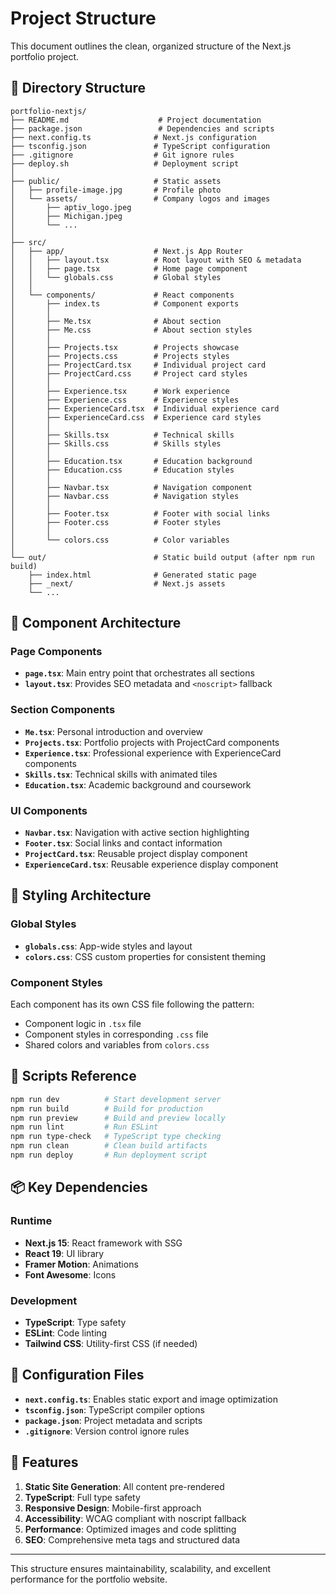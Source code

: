 # Project Structure

This document outlines the clean, organized structure of the Next.js portfolio project.

## 📁 Directory Structure

```
portfolio-nextjs/
├── README.md                    # Project documentation
├── package.json                 # Dependencies and scripts
├── next.config.ts              # Next.js configuration
├── tsconfig.json               # TypeScript configuration
├── .gitignore                  # Git ignore rules
├── deploy.sh                   # Deployment script
│
├── public/                     # Static assets
│   ├── profile-image.jpg       # Profile photo
│   └── assets/                 # Company logos and images
│       ├── aptiv_logo.jpeg
│       ├── Michigan.jpeg
│       └── ...
│
├── src/
│   ├── app/                    # Next.js App Router
│   │   ├── layout.tsx          # Root layout with SEO & metadata
│   │   ├── page.tsx            # Home page component
│   │   └── globals.css         # Global styles
│   │
│   └── components/             # React components
│       ├── index.ts            # Component exports
│       │
│       ├── Me.tsx              # About section
│       ├── Me.css              # About section styles
│       │
│       ├── Projects.tsx        # Projects showcase
│       ├── Projects.css        # Projects styles
│       ├── ProjectCard.tsx     # Individual project card
│       ├── ProjectCard.css     # Project card styles
│       │
│       ├── Experience.tsx      # Work experience
│       ├── Experience.css      # Experience styles
│       ├── ExperienceCard.tsx  # Individual experience card
│       ├── ExperienceCard.css  # Experience card styles
│       │
│       ├── Skills.tsx          # Technical skills
│       ├── Skills.css          # Skills styles
│       │
│       ├── Education.tsx       # Education background
│       ├── Education.css       # Education styles
│       │
│       ├── Navbar.tsx          # Navigation component
│       ├── Navbar.css          # Navigation styles
│       │
│       ├── Footer.tsx          # Footer with social links
│       ├── Footer.css          # Footer styles
│       │
│       └── colors.css          # Color variables
│
└── out/                        # Static build output (after npm run build)
    ├── index.html              # Generated static page
    ├── _next/                  # Next.js assets
    └── ...
```

## 🧩 Component Architecture

### Page Components
- **`page.tsx`**: Main entry point that orchestrates all sections
- **`layout.tsx`**: Provides SEO metadata and `<noscript>` fallback

### Section Components
- **`Me.tsx`**: Personal introduction and overview
- **`Projects.tsx`**: Portfolio projects with ProjectCard components
- **`Experience.tsx`**: Professional experience with ExperienceCard components
- **`Skills.tsx`**: Technical skills with animated tiles
- **`Education.tsx`**: Academic background and coursework

### UI Components
- **`Navbar.tsx`**: Navigation with active section highlighting
- **`Footer.tsx`**: Social links and contact information
- **`ProjectCard.tsx`**: Reusable project display component
- **`ExperienceCard.tsx`**: Reusable experience display component

## 🎨 Styling Architecture

### Global Styles
- **`globals.css`**: App-wide styles and layout
- **`colors.css`**: CSS custom properties for consistent theming

### Component Styles
Each component has its own CSS file following the pattern:
- Component logic in `.tsx` file
- Component styles in corresponding `.css` file
- Shared colors and variables from `colors.css`

## 🚀 Scripts Reference

```bash
npm run dev          # Start development server
npm run build        # Build for production
npm run preview      # Build and preview locally
npm run lint         # Run ESLint
npm run type-check   # TypeScript type checking
npm run clean        # Clean build artifacts
npm run deploy       # Run deployment script
```

## 📦 Key Dependencies

### Runtime
- **Next.js 15**: React framework with SSG
- **React 19**: UI library
- **Framer Motion**: Animations
- **Font Awesome**: Icons

### Development
- **TypeScript**: Type safety
- **ESLint**: Code linting
- **Tailwind CSS**: Utility-first CSS (if needed)

## 🔧 Configuration Files

- **`next.config.ts`**: Enables static export and image optimization
- **`tsconfig.json`**: TypeScript compiler options
- **`package.json`**: Project metadata and scripts
- **`.gitignore`**: Version control ignore rules

## 🌟 Features

1. **Static Site Generation**: All content pre-rendered
2. **TypeScript**: Full type safety
3. **Responsive Design**: Mobile-first approach
4. **Accessibility**: WCAG compliant with noscript fallback
5. **Performance**: Optimized images and code splitting
6. **SEO**: Comprehensive meta tags and structured data

---

This structure ensures maintainability, scalability, and excellent performance for the portfolio website.
